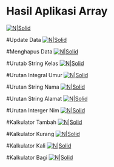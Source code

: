# Hasil Aplikasi Array
[![N|Solid](https://github.com/AZIS2011/java/blob/master/Screenshot.png)](https://github.com/AZIS2011/java/blob/master/Screenshot.png)

#Update Data
[![N|Solid](https://github.com/AZIS2011/java/blob/master/Screenshot%201.png)](https://github.com/AZIS2011/java/blob/master/Screenshot%201.png)

#Menghapus Data
[![N|Solid](https://github.com/AZIS2011/java/blob/master/Screenshot%202.png)](https://github.com/AZIS2011/java/blob/master/Screenshot%202.png)


#Urutab String Kelas
[![N|Solid](https://github.com/AZIS2011/java/blob/master/Screenshot%203.png)](https://github.com/AZIS2011/java/blob/master/Screenshot%203.png)


#Urutan Integral Umur
[![N|Solid](https://github.com/AZIS2011/java/blob/master/Screenshot%204.png)](https://github.com/AZIS2011/java/blob/master/Screenshot%204.png)


#Urutan String Nama
[![N|Solid](https://github.com/AZIS2011/java/blob/master/Screenshot%205.png)](https://github.com/AZIS2011/java/blob/master/Screenshot%205.png)


#Urutan String Alamat
[![N|Solid](https://github.com/AZIS2011/java/blob/master/Screenshot%206.png)](https://github.com/AZIS2011/java/blob/master/Screenshot%206.png)


#Urutan Interger Nim
[![N|Solid](https://github.com/AZIS2011/java/blob/master/Screenshot%202.png)](https://github.com/AZIS2011/java/blob/master/Screenshot%202.png)


#Kalkulator Tambah
[![N|Solid](https://github.com/AZIS2011/java/blob/master/Kalkulator%20(1).png)](https://github.com/AZIS2011/java/blob/master/Kalkulator%20(1).png)


#Kalkulator Kurang
[![N|Solid](https://github.com/AZIS2011/java/blob/master/Kalkulator%20(2).png)](https://github.com/AZIS2011/java/blob/master/Kalkulator%20(2).png)


#Kalkulator Kali
[![N|Solid](https://github.com/AZIS2011/java/blob/master/Kalkulator%20(3).png)](https://github.com/AZIS2011/java/blob/master/Kalkulator%20(3).png)


#Kalkulator Bagi
[![N|Solid](https://github.com/AZIS2011/java/blob/master/Kalkulator%20(4).png)](https://github.com/AZIS2011/java/blob/master/Kalkulator%20(4).png)

